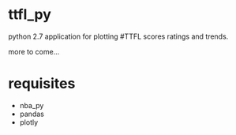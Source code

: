 # ttfl_py

python 2.7 application for plotting #TTFL scores ratings and trends.

more to come...

# requisites

* nba_py
* pandas
* plotly

